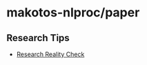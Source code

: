 # makotos-nlproc/paper

## Research Tips

- [Research Reality Check](https://iis-lab.org/misc/realitycheck/)
